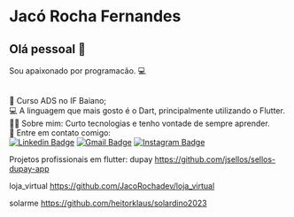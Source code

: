 # Jacó Rocha Fernandes

## Olá pessoal 👋
Sou apaixonado por programacão. :computer:


 <br/> 📒 Curso ADS no IF Baiano;
 <br/> :computer: A linguagem que mais gosto é o Dart, principalmente utilizando o Flutter. 
 <br/> 👱‍♂️ Sobre mim: Curto tecnologias e tenho vontade de sempre aprender.
 <br/> :email: Entre em contato comigo: 
 <br/>
 [![Linkedin Badge](https://img.shields.io/badge/-Jaco%20Rocha-blue?style=social-square&logo=Linkedin&logoColor=white&link=https://www.linkedin.com/in/jac%C3%B3-rocha-fernandes-4839a71b0/)](https://www.linkedin.com/in/jac%C3%B3-rocha-fernandes-4839a71b0/)  [![Gmail Badge](https://img.shields.io/badge/-Jaco%20Rocha-c14438?style=social-square&logo=Gmail&logoColor=white&link=mailto:jacorocha.dev@gmail.com)](mailto:jacorocha.dev@gmail.com)  [![Instagram Badge](https://img.shields.io/badge/-Jaco%20Rocha-3f729b?style=social-square&logo=Instagram&logoColor=white&link=http://instagram.com/jaco_rocha19/)](http://instagram.com/jaco_rocha19/)


Projetos profissionais em flutter:
dupay
https://github.com/jsellos/sellos-dupay-app

loja_virtual
https://github.com/JacoRochadev/loja_virtual

solarme
https://github.com/heitorklaus/solardino2023
